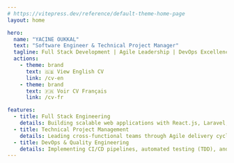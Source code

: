 ```yaml
---
# https://vitepress.dev/reference/default-theme-home-page
layout: home

hero:
  name: "YACINE OUKKAL"
  text: "Software Engineer & Technical Project Manager"
  tagline: Full Stack Development | Agile Leadership | DevOps Excellence
  actions:
    - theme: brand
      text: 🇬🇧 View English CV
      link: /cv-en
    - theme: brand
      text: 🇫🇷 Voir CV Français
      link: /cv-fr

features:
  - title: Full Stack Engineering
    details: Building scalable web applications with React.js, Laravel, Angular, and Java Spring Boot. Strong focus on clean architecture and maintainable code.
  - title: Technical Project Management
    details: Leading cross-functional teams through Agile delivery cycles. Experience managing stakeholders, requirements, and technical roadmaps.
  - title: DevOps & Quality Engineering
    details: Implementing CI/CD pipelines, automated testing (TDD), and maintaining high code quality standards with SonarQube and comprehensive documentation.
---
```



